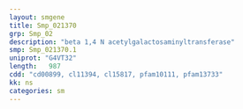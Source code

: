 ```yaml
---
layout: smgene
title: Smp_021370
grp: Smp_02
description: "beta 1,4 N acetylgalactosaminyltransferase"
smp: Smp_021370.1
uniprot: "G4VT32"
length:   987
cdd: "cd00899, cl11394, cl15817, pfam10111, pfam13733"
kk: ns
categories: sm
---
```

